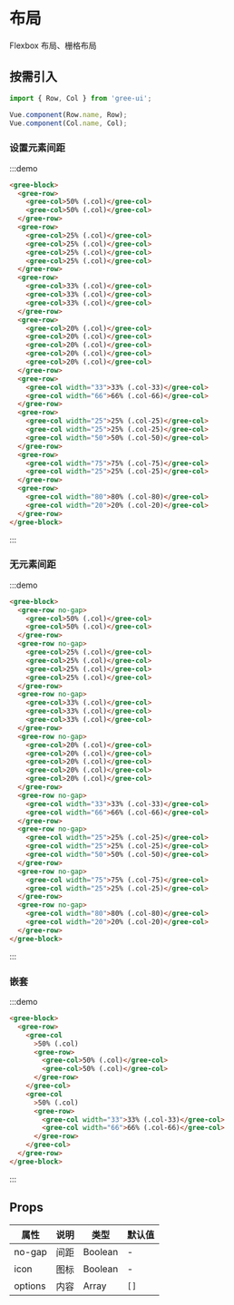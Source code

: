 # 布局

Flexbox 布局、栅格布局

## 按需引入

```javascript
import { Row, Col } from 'gree-ui';

Vue.component(Row.name, Row);
Vue.component(Col.name, Col);
```

### 设置元素间距

:::demo

```html
<gree-block>
  <gree-row>
    <gree-col>50% (.col)</gree-col>
    <gree-col>50% (.col)</gree-col>
  </gree-row>
  <gree-row>
    <gree-col>25% (.col)</gree-col>
    <gree-col>25% (.col)</gree-col>
    <gree-col>25% (.col)</gree-col>
    <gree-col>25% (.col)</gree-col>
  </gree-row>
  <gree-row>
    <gree-col>33% (.col)</gree-col>
    <gree-col>33% (.col)</gree-col>
    <gree-col>33% (.col)</gree-col>
  </gree-row>
  <gree-row>
    <gree-col>20% (.col)</gree-col>
    <gree-col>20% (.col)</gree-col>
    <gree-col>20% (.col)</gree-col>
    <gree-col>20% (.col)</gree-col>
    <gree-col>20% (.col)</gree-col>
  </gree-row>
  <gree-row>
    <gree-col width="33">33% (.col-33)</gree-col>
    <gree-col width="66">66% (.col-66)</gree-col>
  </gree-row>
  <gree-row>
    <gree-col width="25">25% (.col-25)</gree-col>
    <gree-col width="25">25% (.col-25)</gree-col>
    <gree-col width="50">50% (.col-50)</gree-col>
  </gree-row>
  <gree-row>
    <gree-col width="75">75% (.col-75)</gree-col>
    <gree-col width="25">25% (.col-25)</gree-col>
  </gree-row>
  <gree-row>
    <gree-col width="80">80% (.col-80)</gree-col>
    <gree-col width="20">20% (.col-20)</gree-col>
  </gree-row>
</gree-block>
```

:::

### 无元素间距

:::demo

```html
<gree-block>
  <gree-row no-gap>
    <gree-col>50% (.col)</gree-col>
    <gree-col>50% (.col)</gree-col>
  </gree-row>
  <gree-row no-gap>
    <gree-col>25% (.col)</gree-col>
    <gree-col>25% (.col)</gree-col>
    <gree-col>25% (.col)</gree-col>
    <gree-col>25% (.col)</gree-col>
  </gree-row>
  <gree-row no-gap>
    <gree-col>33% (.col)</gree-col>
    <gree-col>33% (.col)</gree-col>
    <gree-col>33% (.col)</gree-col>
  </gree-row>
  <gree-row no-gap>
    <gree-col>20% (.col)</gree-col>
    <gree-col>20% (.col)</gree-col>
    <gree-col>20% (.col)</gree-col>
    <gree-col>20% (.col)</gree-col>
    <gree-col>20% (.col)</gree-col>
  </gree-row>
  <gree-row no-gap>
    <gree-col width="33">33% (.col-33)</gree-col>
    <gree-col width="66">66% (.col-66)</gree-col>
  </gree-row>
  <gree-row no-gap>
    <gree-col width="25">25% (.col-25)</gree-col>
    <gree-col width="25">25% (.col-25)</gree-col>
    <gree-col width="50">50% (.col-50)</gree-col>
  </gree-row>
  <gree-row no-gap>
    <gree-col width="75">75% (.col-75)</gree-col>
    <gree-col width="25">25% (.col-25)</gree-col>
  </gree-row>
  <gree-row no-gap>
    <gree-col width="80">80% (.col-80)</gree-col>
    <gree-col width="20">20% (.col-20)</gree-col>
  </gree-row>
</gree-block>
```

:::

### 嵌套

:::demo

```html
<gree-block>
  <gree-row>
    <gree-col
      >50% (.col)
      <gree-row>
        <gree-col>50% (.col)</gree-col>
        <gree-col>50% (.col)</gree-col>
      </gree-row>
    </gree-col>
    <gree-col
      >50% (.col)
      <gree-row>
        <gree-col width="33">33% (.col-33)</gree-col>
        <gree-col width="66">66% (.col-66)</gree-col>
      </gree-row>
    </gree-col>
  </gree-row>
</gree-block>
```

:::

## Props

| 属性    | 说明 | 类型    | 默认值 |
| ------- | ---- | ------- | ------ |
| no-gap  | 间距 | Boolean | \-     |
| icon    | 图标 | Boolean | \-     |
| options | 内容 | Array   | `[]`   |

<style lang="less" scoped>
[class*='col'] {
  background: #fff;
  text-align: center;
  color: #000;
  border: 1px solid #ddd;
  padding: 10px;
  margin-bottom: 30px;
  font-size: 24px;
}
</style>
